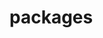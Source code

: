 # packages
<link rel="stylesheet" href="https://cdn.staticfile.org/twitter-bootstrap/4.1.0/css/bootstrap.min.css">

<script src="https://cdn.staticfile.org/jquery/3.2.1/jquery.min.js"></script>
<script src="https://cdn.staticfile.org/popper.js/1.12.5/umd/popper.min.js"></script>
<script src="https://cdn.staticfile.org/twitter-bootstrap/4.1.0/js/bootstrap.min.js"></script>
<script src="https://cdn.staticfile.org/vue/2.4.2/vue.min.js"></script>
